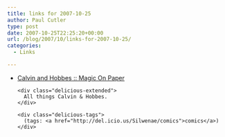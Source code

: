 ```yaml
---
title: links for 2007-10-25
author: Paul Cutler
type: post
date: 2007-10-25T22:25:20+00:00
url: /blog/2007/10/links-for-2007-10-25/
categories:
  - Links

---
```

<ul class="delicious">
  <li>
    <div class="delicious-link">
      <a href="http://ignatz.brinkster.net/calvin.html">Calvin and Hobbes :: Magic On Paper</a>
    </div>
    
    <div class="delicious-extended">
      All things Calvin & Hobbes.
    </div>
    
    <div class="delicious-tags">
      (tags: <a href="http://del.icio.us/Silwenae/comics">comics</a>)
    </div>
  </li>
</ul>